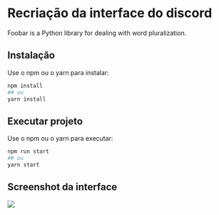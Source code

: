 # Recriação da interface do discord

Foobar is a Python library for dealing with word pluralization.

## Instalação

Use o npm ou o yarn para instalar:

```bash
npm install
## ou
yarn install
```

## Executar projeto

Use o npm ou o yarn para executar:

```bash
npm run start
## ou
yarn start
```

## Screenshot da interface

![](https://github.com/maletta/erp-interface/blob/main/src/assets/app_demonstration.gif)
